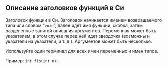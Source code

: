 ## Описание заголовков функций в Си

Заголовок функции в Си. Заголовок начинается именем возвращаемого типа или словом “`void`”,
далее идет имя функции, скобка, затем разделенные запятой описания аргументов. Переменная
может быть указателем, в этом случае перед ней идет звездочка (возможны и указатели на
указатели, и т. д.). Аргументов может быть несколько.

Используйте один терминал для всех имен переменных и имен типов.

Пример: `int fib(int n)`;
